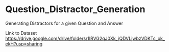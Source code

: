# Question_Distractor_Generation
Generating Distractors for a given Question and Answer

Link to Dataset
https://drive.google.com/drive/folders/1IRVG2qJ0Xk_jQDVLjwbzVDKTc_ok_ekH?usp=sharing
